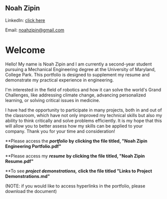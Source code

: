 ## Noah Zipin 
LinkedIn: [click here](https://www.linkedin.com/in/noahzipin/)

Email: noahzipin@gmail.com
# Welcome


Hello! My name is Noah Zipin and I am currently a second-year student pursuing a Mechanical Engineering degree at the University of Maryland, College Park. This portfolio is designed to supplement my resume and demonstrate my practical experience in engineering. 

I'm interested in the field of robotics and how it can solve the world's Grand Challenges, like addressing climate change, advancing personalized learning, or solving critical issues in medicine.

I have had the opportunity to participate in many projects, both in and out of the classroom, which have not only improved my technical skills but also my ability to think critically and solve problems efficiently. 
It is my hope that this will allow you to better assess how my skills can be applied to your company. Thank you for your time and consideration!

**Please access the ***portfolio*** **by clicking the file titled, "Noah Zipin Engineering Portfolio.pdf"**

**Please access my ***resume*** **by clicking the file titled, "Noah Zipin Resume.pdf"**

**To see ***project demonstrations,*** **click the file titled "Links to Project Demonstrations.md"**

(NOTE: if you would like to access hyperlinks in the portfolio, please download the document)

